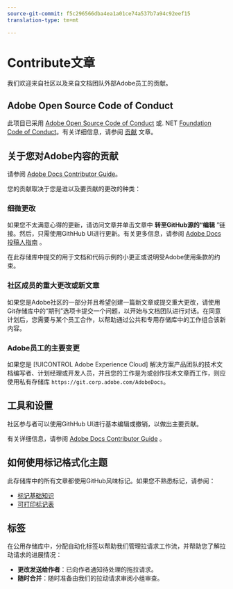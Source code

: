 ```yaml
---
source-git-commit: f5c296566dba4ea1a01ce74a537b7a94c92eef15
translation-type: tm+mt

---
```

# Contribute文章

我们欢迎来自社区以及来自文档团队外部Adobe员工的贡献。

## Adobe Open Source Code of Conduct

此项目已采用 [Adobe Open Source Code of Conduct](code-of-conduct.md) 或. NET [Foundation Code of Conduct](https://dotnetfoundation.org/code-of-conduct)。有关详细信息，请参阅 [贡献](contributing.md) 文章。

## 关于您对Adobe内容的贡献

请参阅 [Adobe Docs Contributor Guide](https://docs.adobe.com/help/en/contributor/contributor-guide/introduction.html)。

您的贡献取决于您是谁以及要贡献的更改的种类：

### 细微更改

如果您不太满意心得的更新，请访问文章并单击文章中 **转至GitHub源的“编辑** ”链接。然后，只需使用GithHub UI进行更新。有关更多信息，请参阅 [Adobe Docs投稿人指南](help/introduction.md) 。

在此存储库中提交的用于文档和代码示例的小更正或说明受Adobe使用条款的约束。

### 社区成员的重大更改或新文章

如果您是Adobe社区的一部分并且希望创建一篇新文章或提交重大更改，请使用Git存储库中的“期刊”选项卡提交一个问题，以开始与文档团队进行对话。在同意计划后，您需要与某个员工合作，以帮助通过公共和专用存储库中的工作组合该新内容。

<!--
If you submit a pull request with significant changes to documentation and code examples, you'll see a message in the pull request asking you to submit an online contribution license agreement (CLA). We need you to complete the online form before we can review your pull request.
-->

### Adobe员工的主要变更

如果您是 [!UICONTROL Adobe Experience Cloud] 解决方案产品团队的技术文档编写者、计划经理或开发人员，并且您的工作是为或创作技术文章而工作，则应使用私有存储库 `https://git.corp.adobe.com/AdobeDocs`。

<!--Employees from other parts of the Adobe world should use the public repo for minor updates.-->

## 工具和设置

社区参与者可以使用GithHub UI进行基本编辑或撤销，以做出主要贡献。

有关详细信息，请参阅 [Adobe Docs Contributor Guide](https://docs.adobe.com/help/en/contributor/contributor-guide/introduction.html) 。

## 如何使用标记格式化主题

此存储库中的所有文章都使用GitHub风味标记。如果您不熟悉标记，请参阅：

* [标记基础知识](https://help.github.com/articles/getting-started-with-writing-and-formatting-on-github/)
* [可打印标记表](https://guides.github.com/pdfs/markdown-cheatsheet-online.pdf)

## 标签

在公用存储库中，分配自动化标签以帮助我们管理拉请求工作流，并帮助您了解拉动请求的进展情况：

* **更改发送给作者**：已向作者通知待处理的拖拉请求。
* **随时合并**：随时准备由我们的拉动请求审阅小组审查。
